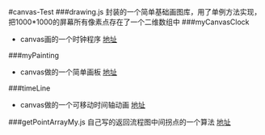 #canvas-Test
###drawing.js
封装的一个简单基础画图库，用了单例方法实现，把1000*1000的屏幕所有像素点存在了一个二维数组中
###myCanvasClock
* canvas画的一个时钟程序 [地址](https://github.com/nanjixiong218/canvas-Test/tree/master/myCanvasClock)

###myPainting
* canvas做的一个简单画板 [地址](https://github.com/nanjixiong218/canvas-Test/tree/master/mycanvasDrawing)

###timeLine
* canvas做的一个可移动时间轴动画 [地址](https://github.com/nanjixiong218/canvas-Test/tree/master/timeLine)

###getPointArrayMy.js
自己写的返回流程图中间拐点的一个算法 [地址]()
